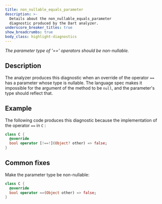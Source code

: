 ```yaml
---
title: non_nullable_equals_parameter
description: >-
  Details about the non_nullable_equals_parameter
  diagnostic produced by the Dart analyzer.
underscore_breaker_titles: true
show_breadcrumbs: true
body_class: highlight-diagnostics
---
```


_The parameter type of '==' operators should be non-nullable._

## Description

The analyzer produces this diagnostic when an override of the operator
`==` has a parameter whose type is nullable. The language spec makes it
impossible for the argument of the method to be `null`, and the
parameter's type should reflect that.

## Example

The following code produces this diagnostic because the implementation of
the operator `==` in `C` :

```dart
class C {
  @override
  bool operator [!==!](Object? other) => false;
}
```

## Common fixes

Make the parameter type be non-nullable:

```dart
class C {
  @override
  bool operator ==(Object other) => false;
}
```
